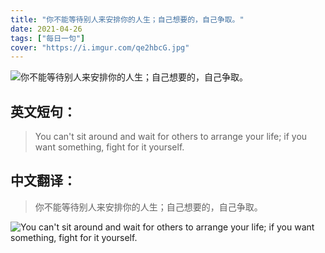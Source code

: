 ```yaml
---
title: "你不能等待别人来安排你的人生；自己想要的，自己争取。"
date: 2021-04-26
tags: ["每日一句"]
cover: "https://i.imgur.com/qe2hbcG.jpg"
---
```


![你不能等待别人来安排你的人生；自己想要的，自己争取。](https://i.imgur.com/zReXIGc.jpg)

## 英文短句：
> You can't sit around and wait for others to arrange your life; if you want something, fight for it yourself. 

<!--more-->

## 中文翻译：
> 你不能等待别人来安排你的人生；自己想要的，自己争取。

![You can't sit around and wait for others to arrange your life; if you want something, fight for it yourself. ](https://i.imgur.com/56c9TVa.jpg)

